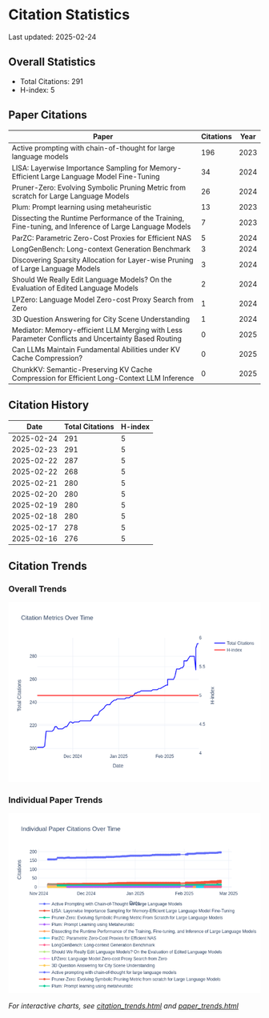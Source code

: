 # Citation Statistics

Last updated: 2025-02-24

## Overall Statistics
- Total Citations: 291
- H-index: 5

## Paper Citations

| Paper | Citations | Year |
| ----- | --------- | ---- |
| Active prompting with chain-of-thought for large language models | 196 | 2023 |
| LISA: Layerwise Importance Sampling for Memory-Efficient Large Language Model Fine-Tuning | 34 | 2024 |
| Pruner-Zero: Evolving Symbolic Pruning Metric from scratch for Large Language Models | 26 | 2024 |
| Plum: Prompt learning using metaheuristic | 13 | 2023 |
| Dissecting the Runtime Performance of the Training, Fine-tuning, and Inference of Large Language Models | 7 | 2023 |
| ParZC: Parametric Zero-Cost Proxies for Efficient NAS | 5 | 2024 |
| LongGenBench: Long-context Generation Benchmark | 3 | 2024 |
| Discovering Sparsity Allocation for Layer-wise Pruning of Large Language Models | 3 | 2024 |
| Should We Really Edit Language Models? On the Evaluation of Edited Language Models | 2 | 2024 |
| LPZero: Language Model Zero-cost Proxy Search from Zero | 1 | 2024 |
| 3D Question Answering for City Scene Understanding | 1 | 2024 |
| Mediator: Memory-efficient LLM Merging with Less Parameter Conflicts and Uncertainty Based Routing | 0 | 2025 |
| Can LLMs Maintain Fundamental Abilities under KV Cache Compression? | 0 | 2025 |
| ChunkKV: Semantic-Preserving KV Cache Compression for Efficient Long-Context LLM Inference | 0 | 2025 |

## Citation History

| Date | Total Citations | H-index |
| ---- | --------------- | ------- |
| 2025-02-24 | 291 | 5 |
| 2025-02-23 | 291 | 5 |
| 2025-02-22 | 287 | 5 |
| 2025-02-22 | 268 | 5 |
| 2025-02-21 | 280 | 5 |
| 2025-02-20 | 280 | 5 |
| 2025-02-19 | 280 | 5 |
| 2025-02-18 | 280 | 5 |
| 2025-02-17 | 278 | 5 |
| 2025-02-16 | 276 | 5 |

## Citation Trends

### Overall Trends
![Citation Trends](citation_trends.png)

### Individual Paper Trends
![Paper Trends](paper_trends.png)

*For interactive charts, see [citation_trends.html](citation_trends.html) and [paper_trends.html](paper_trends.html)*
